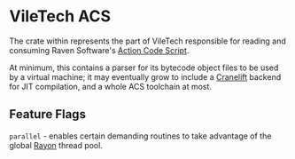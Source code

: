 # VileTech ACS

The crate within represents the part of VileTech responsible for reading and consuming Raven Software's [Action Code Script](https://doomwiki.org/wiki/ACS).

At minimum, this contains a parser for its bytecode object files to be used by a virtual machine; it may eventually grow to include a [Cranelift](https://cranelift.dev/) backend for JIT compilation, and a whole ACS toolchain at most.

## Feature Flags

`parallel` - enables certain demanding routines to take advantage of the global [Rayon](https://crates.io/crates/rayon) thread pool.
